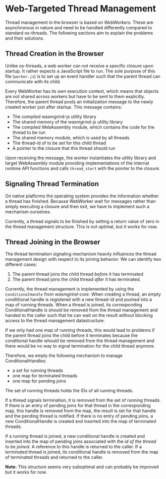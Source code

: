 # Web-Targeted Thread Management
Thread management in the browser is based on _WebWorkers_. These are asynchronous in nature and need to be handled differently compared to standard os-threads. The following sections aim to explain the problems and their solutions.

## Thread Creation in the Browser
Unlike os-threads, a web worker can not receive a specific closure upon startup. It rather expects a JavaScript file to run. The sole purpose of this file (`worker.js`) is to set up an event handler such that the parent thread can communicate with its child.

Every WebWorker has its own execution context, which means that objects are not shared across workers but have to be sent to them explicitly. Therefore, the parent thread posts an initialization message to the newly created worker just after startup. This message contains:
- The compiled wasmgrind-js utility library
- The shared memory of the wasmgrind-js utility library
- The compiled WebAssembly module, which contains the code for the thread to be run
- The shared memory module, which is used by all threads
- The thread-id of to be set for this child thread
- A pointer to the closure that this thread should run

Upon receiving the message, the worker instantiates the utility library and target WebAssembly module providing implementations of the internal runtime API functions and calls `thread_start` with the pointer to the closure.

## Signaling Thread Termination
On native platforms the operating system provides the information whether a thread has finished. Because WebWorker wait for messages rather than simply executing a closure and then exit, we have to implement such a mechanism ourselves.

Currently, a thread signals to be finished by setting a return value of zero in the thread management structure. This is not optimal, but it works for now.

## Thread Joining in the Browser
The thread termination signaling mechanism heavily influences the thread management design with respect to its joining behavior. We can identify two different cases:

1. The parent thread joins the child thread _before_ it has terminated
2. The parent thread joins the child thread _after_ it has terminated.

Currently, the thread management is implemented by using the `ConditionalHandle` from _wasmgrind-core_. When creating a thread, an empty condtitional handle is registered with a new thread-id and pushed into a map of running threads. When a thread is joined, its corresponding ConditionalHandle is should be removed from the thread management and handed to the caller such that he can wait on the result without blocking access to the thread management datastructure. 

If we only had one map of running threads, this would lead to problems if the parent thread joins the child before it terminates because the conditional handle whould be removed from the thread management and there would be no way to signal termination for the child thread anymore. 

Therefore, we emply the following mechanism to manage ConditionalHandles:
- a set for running threads
- one map for terminated threads
- one map for pending joins

The set of running threads holds the IDs of all running threads. 

If a thread signals termination, it is removed from the set of running threads. If there is an entry of pending joins for that thread in the corresponding map, this handle is removed from the map, the result is set for that handle and the pending thread is notified. If there is no entry of pending joins, a new ConditionalHandle is created and inserted into the map of terminated threads.

If a _running_ thread is joined, a new conditional handle is created and inserted into the map of pending joins associated with the _id of the thread to be joined_. A reference to this handle is returned to the caller. If a _terminated_ thread is joined, its conditional handle is removed from the map of terminated threads and returned to the caller.

**Note:** This structure seems very suboptimal and can probably be improved but it works for now.